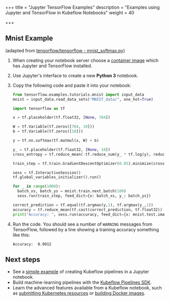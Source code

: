 +++
title = "Jupyter TensorFlow Examples"
description = "Examples using Jupyter and TensorFlow in Kubeflow Notebooks"
weight = 40

+++

## Mnist Example

(adapted from [tensorflow/tensorflow - mnist_softmax.py](https://github.com/tensorflow/tensorflow/blob/r1.4/tensorflow/examples/tutorials/mnist/mnist_softmax.py))

1. When creating your notebook server choose a [container image](/docs/components/notebooks/container-images/) which has Jupyter and TensorFlow installed.

2. Use Jupyter's interface to create a new **Python 3** notebook.

3. Copy the following code and paste it into your notebook:

    ```python
    from tensorflow.examples.tutorials.mnist import input_data
    mnist = input_data.read_data_sets("MNIST_data/", one_hot=True)

    import tensorflow as tf

    x = tf.placeholder(tf.float32, [None, 784])

    W = tf.Variable(tf.zeros([784, 10]))
    b = tf.Variable(tf.zeros([10]))

    y = tf.nn.softmax(tf.matmul(x, W) + b)

    y_ = tf.placeholder(tf.float32, [None, 10])
    cross_entropy = tf.reduce_mean(-tf.reduce_sum(y_ * tf.log(y), reduction_indices=[1]))

    train_step = tf.train.GradientDescentOptimizer(0.05).minimize(cross_entropy)

    sess = tf.InteractiveSession()
    tf.global_variables_initializer().run()

    for _ in range(1000):
      batch_xs, batch_ys = mnist.train.next_batch(100)
      sess.run(train_step, feed_dict={x: batch_xs, y_: batch_ys})

    correct_prediction = tf.equal(tf.argmax(y,1), tf.argmax(y_,1))
    accuracy = tf.reduce_mean(tf.cast(correct_prediction, tf.float32))
    print("Accuracy: ", sess.run(accuracy, feed_dict={x: mnist.test.images, y_: mnist.test.labels}))
    ```

4. Run the code. You should see a number of `WARNING` messages from TensorFlow, followed by a line showing a training accuracy something like this:

    ```
    Accuracy:  0.9012
    ```

## Next steps

- See a [simple example](https://github.com/kubeflow/examples/tree/master/pipelines/simple-notebook-pipeline) of creating Kubeflow pipelines in a Jupyter notebook.
- Build machine-learning pipelines with the [Kubeflow Pipelines SDK](/docs/components/pipelines/legacy-v1/sdk/sdk-overview/).
- Learn the advanced features available from a Kubeflow notebook, such as [submitting Kubernetes resources](/docs/components/notebooks/submit-kubernetes/) or [building Docker images](/docs/components/notebooks/custom-notebook/). 
